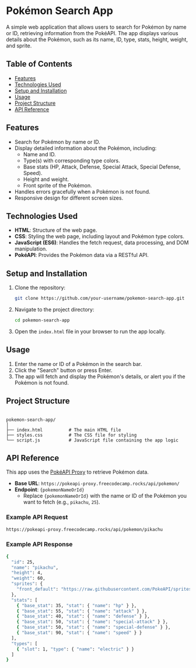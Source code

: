 # Pokémon Search App

A simple web application that allows users to search for Pokémon by name or ID, retrieving information from the PokéAPI. The app displays various details about the Pokémon, such as its name, ID, type, stats, height, weight, and sprite.

## Table of Contents

- [Features](#features)
- [Technologies Used](#technologies-used)
- [Setup and Installation](#setup-and-installation)
- [Usage](#usage)
- [Project Structure](#project-structure)
- [API Reference](#api-reference)


## Features

- Search for Pokémon by name or ID.
- Display detailed information about the Pokémon, including:
  - Name and ID.
  - Type(s) with corresponding type colors.
  - Base stats (HP, Attack, Defense, Special Attack, Special Defense, Speed).
  - Height and weight.
  - Front sprite of the Pokémon.
- Handles errors gracefully when a Pokémon is not found.
- Responsive design for different screen sizes.

## Technologies Used

- **HTML**: Structure of the web page.
- **CSS**: Styling the web page, including layout and Pokémon type colors.
- **JavaScript (ES6)**: Handles the fetch request, data processing, and DOM manipulation.
- **PokéAPI**: Provides the Pokémon data via a RESTful API.

## Setup and Installation

1. Clone the repository:
    ```bash
    git clone https://github.com/your-username/pokemon-search-app.git
    ```
2. Navigate to the project directory:
    ```bash
    cd pokemon-search-app
    ```
3. Open the `index.html` file in your browser to run the app locally.

## Usage

1. Enter the name or ID of a Pokémon in the search bar.
2. Click the "Search" button or press Enter.
3. The app will fetch and display the Pokémon's details, or alert you if the Pokémon is not found.

## Project Structure

```plaintext

pokemon-search-app/
│
├── index.html          # The main HTML file
├── styles.css          # The CSS file for styling
└── script.js           # JavaScript file containing the app logic

```
## API Reference

This app uses the [PokéAPI Proxy](https://pokeapi-proxy.freecodecamp.rocks/) to retrieve Pokémon data.

- **Base URL**: `https://pokeapi-proxy.freecodecamp.rocks/api/pokemon/`
- **Endpoint**: `{pokemonNameOrId}`
  - Replace `{pokemonNameOrId}` with the name or ID of the Pokémon you want to fetch (e.g., `pikachu`, `25`).

### Example API Request

```bash
https://pokeapi-proxy.freecodecamp.rocks/api/pokemon/pikachu
```

### Example API Response

```bash
{
  "id": 25,
  "name": "pikachu",
  "height": 4,
  "weight": 60,
  "sprites": {
    "front_default": "https://raw.githubusercontent.com/PokeAPI/sprites/master/sprites/pokemon/25.png"
  },
  "stats": [
    { "base_stat": 35, "stat": { "name": "hp" } },
    { "base_stat": 55, "stat": { "name": "attack" } },
    { "base_stat": 40, "stat": { "name": "defense" } },
    { "base_stat": 50, "stat": { "name": "special-attack" } },
    { "base_stat": 50, "stat": { "name": "special-defense" } },
    { "base_stat": 90, "stat": { "name": "speed" } }
  ],
  "types": [
    { "slot": 1, "type": { "name": "electric" } }
  ]
}
```
